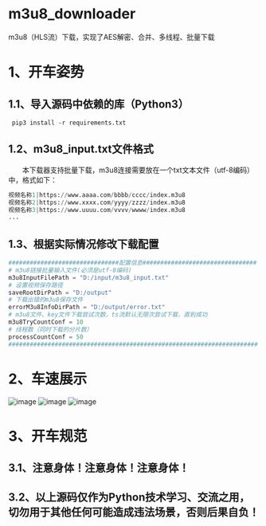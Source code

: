 # m3u8_downloader
m3u8（HLS流）下载，实现了AES解密、合并、多线程、批量下载

# 1、开车姿势
## 1.1、导入源码中依赖的库（Python3）
     pip3 install -r requirements.txt
## 1.2、m3u8_input.txt文件格式
&emsp;&emsp;本下载器支持批量下载，m3u8连接需要放在一个txt文本文件（utf-8编码）中，格式如下：
```python
视频名称1|https://www.aaaa.com/bbbb/cccc/index.m3u8
视频名称2|https://www.xxxx.com/yyyy/zzzz/index.m3u8
视频名称3|https://www.uuuu.com/vvvv/wwww/index.m3u8
...
```
## 1.3、根据实际情况修改下载配置
```python
###############################配置信息################################
# m3u8链接批量输入文件(必须是utf-8编码)
m3u8InputFilePath = "D:/input/m3u8_input.txt"
# 设置视频保存路径
saveRootDirPath = "D:/output"
# 下载出错的m3u8保存文件
errorM3u8InfoDirPath = "D:/output/error.txt"
# m3u8文件、key文件下载尝试次数，ts流默认无限次尝试下载，直到成功
m3u8TryCountConf = 10
# 线程数（同时下载的分片数）
processCountConf = 50
######################################################################
```
# 2、车速展示
![image](https://user-images.githubusercontent.com/44233477/95989627-1743d180-0e5d-11eb-981a-ab2917ee9263.png)
![image](https://user-images.githubusercontent.com/44233477/95989823-570ab900-0e5d-11eb-81bf-9c9c2d984496.png)
![image](https://user-images.githubusercontent.com/44233477/95989904-71449700-0e5d-11eb-946f-280839da3b47.png)
# 3、开车规范
## 3.1、注意身体！注意身体！注意身体！
## 3.2、以上源码仅作为Python技术学习、交流之用，切勿用于其他任何可能造成违法场景，否则后果自负！
